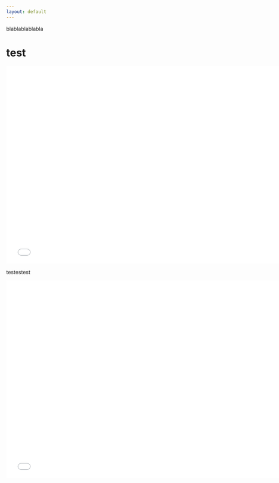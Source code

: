 ```yaml
---
layout: default
---
```



blablablablabla 

# test


<iframe src="overall_dataset_bar.html" width="750px" height="530px" frameborder="0" position="relative">Genre plot</iframe>


testestest


<iframe src="overall_categories_gender.html" width="750px" height="530px" frameborder="0" position="relative">Genre plot</iframe>
